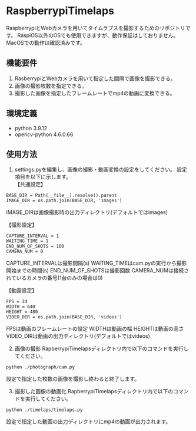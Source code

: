 # RaspberrypiTimelaps
RaspberrypiとWebカメラを用いてタイムラプスを撮影するためのリポジトリです。
RaspiOS以外のOSでも使用できますが、動作保証はしておりません。
MacOSでの動作は確認済みです。

## 機能要件
1. RasberrypiとWebカメラを用いて指定した間隔で画像を撮影できる。
2. 画像の撮影枚数を指定できる。
3. 撮影した画像を指定したフレームレートでmp4の動画に変換できる。

## 環境定義
- python 3.9.12
- opencv-python 4.6.0.66

## 使用方法
1. settings.pyを編集し、画像の撮影・動画変換の設定をしてください。
設定項目を以下に示します。  
【共通設定】
```
BASE_DIR = Path(__file__).resolve().parent
IMAGE_DIR = os.path.join(BASE_DIR, 'images')
```
IMAGE_DIRは画像撮影時の出力ディレクトリ(デフォルトではimages)

【撮影設定】
```
CAPTURE_INTERVAL = 1
WAITING_TIME = 1
END_NUM_OF_SHOTS = 100
CAMERA_NUM = 0
```
CAPTURE_INTERVALは撮影間隔(s)
WAITING_TIMEはcam.pyの実行から撮影開始までの時間(s)
END_NUM_OF_SHOTSは撮影回数
CAMERA_NUMは接続されているカメラの番号(1台のみの場合は0)

【動画設定】
```
FPS = 24
WIDTH = 640
HEIGHT = 480
VIDEO_DIR = os.path.join(BASE_DIR, 'videos') 
```
FPSは動画のフレームレートの設定
WIDTHは動画の幅
HEIGHTは動画の高さ
VIDEO_DIRは動画の出力ディレクトリ(デフォルトではvideos)


2. 画像の撮影
RapberrypiTimelapsディレクトリ内で以下のコマンドを実行してください。
```
python ./photograph/cam.py 
```
設定で指定した枚数の画像を撮影し終わると終了します。


3. 撮影した画像の動画化
RapberrypiTimelapsディレクトリ内で以下のコマンドを実行してください。
```
python ./timelaps/timelaps.py
```
設定で指定した動画の出力ディレクトリにmp4の動画が出力されます。
